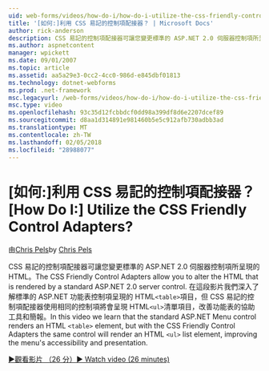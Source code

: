 ```yaml
---
uid: web-forms/videos/how-do-i/how-do-i-utilize-the-css-friendly-control-adapters
title: '[如何:]利用 CSS 易記的控制項配接器？ | Microsoft Docs'
author: rick-anderson
description: CSS 易記的控制項配接器可讓您變更標準的 ASP.NET 2.0 伺服器控制項所呈現的 HTML。 在這段影片我們了解 stan...
ms.author: aspnetcontent
manager: wpickett
ms.date: 09/01/2007
ms.topic: article
ms.assetid: aa5a29e3-0cc2-4cc0-986d-e845dbf01813
ms.technology: dotnet-webforms
ms.prod: .net-framework
msc.legacyurl: /web-forms/videos/how-do-i/how-do-i-utilize-the-css-friendly-control-adapters
msc.type: video
ms.openlocfilehash: 93c35d12fcbbdcf0dd98a399df8d6e2207dcef89
ms.sourcegitcommit: d8aa1d314891e981460b5e5c912afb730adbb3ad
ms.translationtype: MT
ms.contentlocale: zh-TW
ms.lasthandoff: 02/05/2018
ms.locfileid: "28988077"
---
```

<a name="how-do-i-utilize-the-css-friendly-control-adapters"></a><span data-ttu-id="0ad82-105">[如何:]利用 CSS 易記的控制項配接器？</span><span class="sxs-lookup"><span data-stu-id="0ad82-105">[How Do I:] Utilize the CSS Friendly Control Adapters?</span></span>
====================
<span data-ttu-id="0ad82-106">由[Chris Pels](https://twitter.com/chrispels)</span><span class="sxs-lookup"><span data-stu-id="0ad82-106">by [Chris Pels](https://twitter.com/chrispels)</span></span>

<span data-ttu-id="0ad82-107">CSS 易記的控制項配接器可讓您變更標準的 ASP.NET 2.0 伺服器控制項所呈現的 HTML。</span><span class="sxs-lookup"><span data-stu-id="0ad82-107">The CSS Friendly Control Adapters allow you to alter the HTML that is rendered by a standard ASP.NET 2.0 server control.</span></span> <span data-ttu-id="0ad82-108">在這段影片我們深入了解標準的 ASP.NET 功能表控制項呈現的 HTML`<table>`項目，但 CSS 易記的控制項配接器使用相同的控制項將會呈現 HTML`<ul>`清單項目，改善功能表的協助工具和簡報。</span><span class="sxs-lookup"><span data-stu-id="0ad82-108">In this video we learn that the standard ASP.NET Menu control renders an HTML `<table>` element, but with the CSS Friendly Control Adapters the same control will render an HTML `<ul>` list element, improving the menu's accessibility and presentation.</span></span> 

[<span data-ttu-id="0ad82-109">&#9654;觀看影片 （26 分）</span><span class="sxs-lookup"><span data-stu-id="0ad82-109">&#9654; Watch video (26 minutes)</span></span>](https://channel9.msdn.com/Blogs/ASP-NET-Site-Videos/how-do-i-utilize-the-css-friendly-control-adapters)
